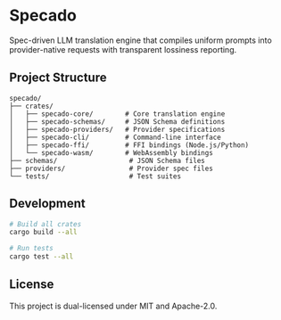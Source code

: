 # Specado

Spec-driven LLM translation engine that compiles uniform prompts into provider-native requests with transparent lossiness reporting.

## Project Structure

```
specado/
├── crates/
│   ├── specado-core/        # Core translation engine
│   ├── specado-schemas/     # JSON Schema definitions
│   ├── specado-providers/   # Provider specifications
│   ├── specado-cli/         # Command-line interface
│   ├── specado-ffi/         # FFI bindings (Node.js/Python)
│   └── specado-wasm/        # WebAssembly bindings
├── schemas/                  # JSON Schema files
├── providers/                # Provider spec files
└── tests/                    # Test suites
```

## Development

```bash
# Build all crates
cargo build --all

# Run tests
cargo test --all
```

## License

This project is dual-licensed under MIT and Apache-2.0.